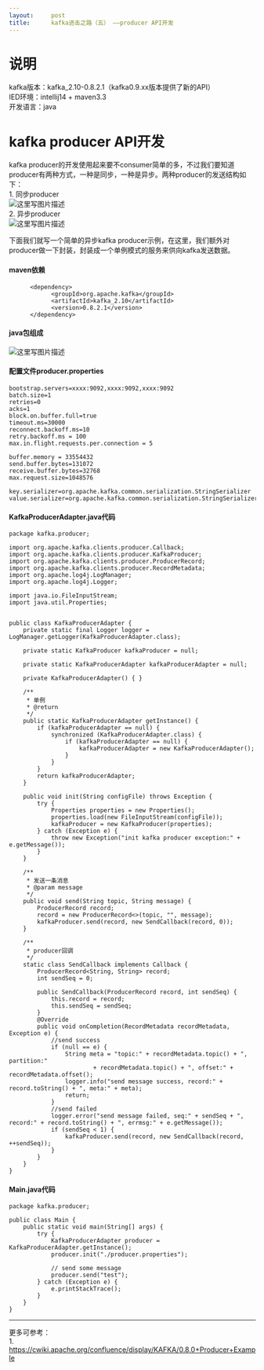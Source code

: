 ```yaml
---
layout:     post
title:      kafka进击之路（五） ——producer API开发
---
```

<div id="article_content" class="article_content clearfix csdn-tracking-statistics" data-pid="blog" data-mod="popu_307" data-dsm="post">
								            <div id="content_views" class="markdown_views prism-atom-one-dark">
							<!-- flowchart 箭头图标 勿删 -->
							<svg xmlns="http://www.w3.org/2000/svg" style="display: none;"><path stroke-linecap="round" d="M5,0 0,2.5 5,5z" id="raphael-marker-block" style="-webkit-tap-highlight-color: rgba(0, 0, 0, 0);"></path></svg>
							<h1 id="说明">说明</h1>

<p>kafka版本：kafka_2.10-0.8.2.1（kafka0.9.xx版本提供了新的API）  <br>
IED环境：intellij14 + maven3.3  <br>
开发语言：java</p>



<h1 id="kafka-producer-api开发">kafka producer API开发</h1>

<p>kafka producer的开发使用起来要不consumer简单的多，不过我们要知道producer有两种方式，一种是同步，一种是异步。两种producer的发送结构如下： <br>
1. 同步producer <br>
<img src="https://img-blog.csdn.net/20160818101752393" alt="这里写图片描述" title=""> <br>
2. 异步producer <br>
<img src="https://img-blog.csdn.net/20160818101810269" alt="这里写图片描述" title=""></p>

<p>下面我们就写一个简单的异步kafka producer示例，在这里，我们额外对producer做一下封装，封装成一个单例模式的服务来供向kafka发送数据。</p>



<h4 id="maven依赖">maven依赖</h4>



<pre class="prettyprint"><code class="language-java hljs ">      &lt;dependency&gt;
            &lt;groupId&gt;org.apache.kafka&lt;/groupId&gt;
            &lt;artifactId&gt;kafka_2<span class="hljs-number">.10</span>&lt;/artifactId&gt;
            &lt;version&gt;<span class="hljs-number">0.8</span><span class="hljs-number">.2</span><span class="hljs-number">.1</span>&lt;/version&gt;
      &lt;/dependency&gt;</code></pre>



<h4 id="java包组成">java包组成</h4>

<p><img src="https://img-blog.csdn.net/20160818104556417" alt="这里写图片描述" title=""></p>



<h4 id="配置文件producerproperties">配置文件producer.properties</h4>



<pre class="prettyprint"><code class="language-java hljs ">bootstrap.servers=xxxx:<span class="hljs-number">9092</span>,xxxx:<span class="hljs-number">9092</span>,xxxx:<span class="hljs-number">9092</span>
batch.size=<span class="hljs-number">1</span>
retries=<span class="hljs-number">0</span>
acks=<span class="hljs-number">1</span>
block.on.buffer.full=<span class="hljs-keyword">true</span>
timeout.ms=<span class="hljs-number">30000</span>
reconnect.backoff.ms=<span class="hljs-number">10</span>
retry.backoff.ms = <span class="hljs-number">100</span>
max.in.flight.requests.per.connection = <span class="hljs-number">5</span>

buffer.memory = <span class="hljs-number">33554432</span>
send.buffer.bytes=<span class="hljs-number">131072</span>
receive.buffer.bytes=<span class="hljs-number">32768</span>
max.request.size=<span class="hljs-number">1048576</span>

key.serializer=org.apache.kafka.common.serialization.StringSerializer
value.serializer=org.apache.kafka.common.serialization.StringSerializer</code></pre>



<h4 id="kafkaproduceradapterjava代码">KafkaProducerAdapter.java代码</h4>



<pre class="prettyprint"><code class="language-java hljs "><span class="hljs-keyword">package</span> kafka.producer;

<span class="hljs-keyword">import</span> org.apache.kafka.clients.producer.Callback;
<span class="hljs-keyword">import</span> org.apache.kafka.clients.producer.KafkaProducer;
<span class="hljs-keyword">import</span> org.apache.kafka.clients.producer.ProducerRecord;
<span class="hljs-keyword">import</span> org.apache.kafka.clients.producer.RecordMetadata;
<span class="hljs-keyword">import</span> org.apache.log4j.LogManager;
<span class="hljs-keyword">import</span> org.apache.log4j.Logger;

<span class="hljs-keyword">import</span> java.io.FileInputStream;
<span class="hljs-keyword">import</span> java.util.Properties;


<span class="hljs-keyword">public</span> <span class="hljs-class"><span class="hljs-keyword">class</span> <span class="hljs-title">KafkaProducerAdapter</span> {</span>
    <span class="hljs-keyword">private</span> <span class="hljs-keyword">static</span> <span class="hljs-keyword">final</span> Logger logger = LogManager.getLogger(KafkaProducerAdapter.class);

    <span class="hljs-keyword">private</span> <span class="hljs-keyword">static</span> KafkaProducer kafkaProducer = <span class="hljs-keyword">null</span>;

    <span class="hljs-keyword">private</span> <span class="hljs-keyword">static</span> KafkaProducerAdapter kafkaProducerAdapter = <span class="hljs-keyword">null</span>;

    <span class="hljs-keyword">private</span> <span class="hljs-title">KafkaProducerAdapter</span>() { }

    <span class="hljs-javadoc">/**
     * 单例
     *<span class="hljs-javadoctag"> @return</span>
     */</span>
    <span class="hljs-keyword">public</span> <span class="hljs-keyword">static</span> KafkaProducerAdapter <span class="hljs-title">getInstance</span>() {
        <span class="hljs-keyword">if</span> (kafkaProducerAdapter == <span class="hljs-keyword">null</span>) {
            <span class="hljs-keyword">synchronized</span> (KafkaProducerAdapter.class) {
                <span class="hljs-keyword">if</span> (kafkaProducerAdapter == <span class="hljs-keyword">null</span>) {
                    kafkaProducerAdapter = <span class="hljs-keyword">new</span> KafkaProducerAdapter();
                }
            }
        }
        <span class="hljs-keyword">return</span> kafkaProducerAdapter;
    }

    <span class="hljs-keyword">public</span> <span class="hljs-keyword">void</span> <span class="hljs-title">init</span>(String configFile) <span class="hljs-keyword">throws</span> Exception {
        <span class="hljs-keyword">try</span> {
            Properties properties = <span class="hljs-keyword">new</span> Properties();
            properties.load(<span class="hljs-keyword">new</span> FileInputStream(configFile));
            kafkaProducer = <span class="hljs-keyword">new</span> KafkaProducer(properties);
        } <span class="hljs-keyword">catch</span> (Exception e) {
            <span class="hljs-keyword">throw</span> <span class="hljs-keyword">new</span> Exception(<span class="hljs-string">"init kafka producer exception:"</span> + e.getMessage());
        }
    }

    <span class="hljs-javadoc">/**
     * 发送一条消息
     *<span class="hljs-javadoctag"> @param</span> message
     */</span>
    <span class="hljs-keyword">public</span> <span class="hljs-keyword">void</span> <span class="hljs-title">send</span>(String topic, String message) {
        ProducerRecord record;
        record = <span class="hljs-keyword">new</span> ProducerRecord&lt;&gt;(topic, <span class="hljs-string">""</span>, message);
        kafkaProducer.send(record, <span class="hljs-keyword">new</span> SendCallback(record, <span class="hljs-number">0</span>));
    }

    <span class="hljs-javadoc">/**
     * producer回调
     */</span>
    <span class="hljs-keyword">static</span> class SendCallback implements Callback {
        ProducerRecord&lt;String, String&gt; record;
        <span class="hljs-keyword">int</span> sendSeq = <span class="hljs-number">0</span>;

        <span class="hljs-keyword">public</span> <span class="hljs-title">SendCallback</span>(ProducerRecord record, <span class="hljs-keyword">int</span> sendSeq) {
            <span class="hljs-keyword">this</span>.record = record;
            <span class="hljs-keyword">this</span>.sendSeq = sendSeq;
        }
        <span class="hljs-annotation">@Override</span>
        <span class="hljs-keyword">public</span> <span class="hljs-keyword">void</span> <span class="hljs-title">onCompletion</span>(RecordMetadata recordMetadata, Exception e) {
            <span class="hljs-comment">//send success</span>
            <span class="hljs-keyword">if</span> (<span class="hljs-keyword">null</span> == e) {
                String meta = <span class="hljs-string">"topic:"</span> + recordMetadata.topic() + <span class="hljs-string">", partition:"</span>
                        + recordMetadata.topic() + <span class="hljs-string">", offset:"</span> + recordMetadata.offset();
                logger.info(<span class="hljs-string">"send message success, record:"</span> + record.toString() + <span class="hljs-string">", meta:"</span> + meta);
                <span class="hljs-keyword">return</span>;
            }
            <span class="hljs-comment">//send failed</span>
            logger.error(<span class="hljs-string">"send message failed, seq:"</span> + sendSeq + <span class="hljs-string">", record:"</span> + record.toString() + <span class="hljs-string">", errmsg:"</span> + e.getMessage());
            <span class="hljs-keyword">if</span> (sendSeq &lt; <span class="hljs-number">1</span>) {
                kafkaProducer.send(record, <span class="hljs-keyword">new</span> SendCallback(record, ++sendSeq));
            }
        }
    }
}</code></pre>

<h4 id="mainjava代码">Main.java代码</h4>



<pre class="prettyprint"><code class="language-java hljs "><span class="hljs-keyword">package</span> kafka.producer;

<span class="hljs-keyword">public</span> <span class="hljs-class"><span class="hljs-keyword">class</span> <span class="hljs-title">Main</span> {</span>
    <span class="hljs-keyword">public</span> <span class="hljs-keyword">static</span> <span class="hljs-keyword">void</span> <span class="hljs-title">main</span>(String[] args) {
        <span class="hljs-keyword">try</span> {
            KafkaProducerAdapter producer = KafkaProducerAdapter.getInstance();
            producer.init(<span class="hljs-string">"./producer.properties"</span>);

            <span class="hljs-comment">// send some message</span>
            producer.send(<span class="hljs-string">"test"</span>);
        } <span class="hljs-keyword">catch</span> (Exception e) {
            e.printStackTrace();
        }
    }
}</code></pre>

<hr>

<p>更多可参考： <br>
1. <a href="https://cwiki.apache.org/confluence/display/KAFKA/0.8.0+Producer+Example" rel="nofollow">https://cwiki.apache.org/confluence/display/KAFKA/0.8.0+Producer+Example</a></p>            </div>
						<link href="https://csdnimg.cn/release/phoenix/mdeditor/markdown_views-9e5741c4b9.css" rel="stylesheet">
                </div>